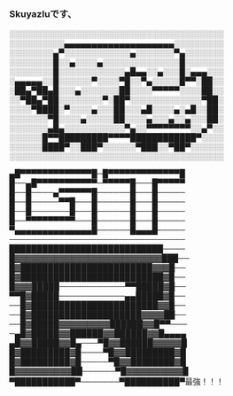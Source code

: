 ### Skuyazluです、

░░░░░░░░░░░░░░░░░░░░░░░░░░░░░░░░░░░░░░░  
░░░░░░░░░░▄▄▄▄▄▄▄▄▄▄▄▄▄▄▄▄▄▄▄▄░░░░░░░░░  
░░░░░░░░▄▀░░░░░░░░░░░░▄░░░░░░░▀▄░░░░░░░  
░░░░░░░░█░░▄░░░░▄░░░░░░░░░░░░░░█░░░░░░░  
░░░░░░░░█░░░░░░░░░░░░▄█▄▄░░▄░░░█░▄▄▄░░░  
░▄▄▄▄▄░░█░░░░░░▀░░░░▀█░░▀▄░░░░░█▀▀░██░░  
░██▄▀██▄█░░░▄░░░░░░░██░░░░▀▀▀▀▀░░░░██░░  
░░▀██▄▀██░░░░░░░░▀░██▀░░░░░░░░░░░░░▀██░  
░░░░▀████░▀░░░░▄░░░██░░░▄█░░░░▄░▄█░░██░  
░░░░░░░▀█░░░░▄░░░░░██░░░░▄░░░▄░░▄░░░██░  
░░░░░░░▄█▄░░░░░░░░░░░▀▄░░▀▀▀▀▀▀▀▀░░▄▀░░  
░░░░░░█▀▀█████████▀▀▀▀████████████▀░░░░  
░░░░░░████▀░░███▀░░░░░░▀███░░▀██▀░░░░░░  
░░░░░░░░░░░░░░░░░░░░░░░░░░░░░░░░░░░░░░░  

▄█▀▀▀▀▀▀▀▀▀▀▀▀▀█─█▀▀▀▀▀▀▀▀▀▀▀▀▀█  
█──▄█▀▀▀▀▀▀▀▀▀▀▀─▀▀▀▀▀█───█▀▀▀▀▀  
█──█────▄▀▀▀▀▀▀█──────█───█─────  
█──█─────▀▀█───█──────█───█─────  
█──█───────█───█──────█───█─────  
█──▀▀▀▀▀▀▀▀▀───█──────█───█─────  
▀▄▄▄▄▄▄▄▄▄▄▄▄▄▄█──────█▄▄▄█─────  
────────────────────────────────  
████████████████████████████────  
█▓▓▓▓▓▓▓▓▓▓▓▓▓▓▓▓▓▓▓▓▓▓▓▓▓▓███──  
█▓████████████████████████▓▓▓█──  
█▓██████████████████████████▓█──  
█▓▓▓█████────────────▀▀█████▓█──  
▀▀█▓█████────────────▄▄█████▓█──  
──█▓███████████████████████▓▓█──  
──█▓████████████████████▓▓▓▓██──  
──█▓█████▓▓▓▓▓▓▓▓▓██████▓▓█▀▀───  
─▄█▓█████▓▓██████▓▓██████▓▓█▄▄▄▄  
▄█▓▓█████▓▓█▄───▀█▓▓██████▓▓▓▓▓█  
█▓█████████▓█────▀█▓▓█████████▓█  
█▓█████████▓█─────▀█▓▓████████▓█  
█▓▓▓▓▓▓▓▓▓▓██──────▀█▓▓▓▓▓▓▓▓▓▓█  
▀███████████▀───────▀██████████▀最強！！！
